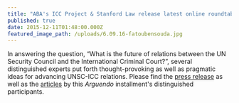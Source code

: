 ```yaml
---
title: "ABA's ICC Project & Stanford Law release latest online roundtable, Arguendo, on UN Security Council-ICC relations"
published: true
date: 2015-12-11T01:48:00.000Z
featured_image_path: /uploads/6.09.16-fatoubensouda.jpg
---
```



In answering the question, “What is the future of relations between the UN Security Council and the International Criminal Court?”, several distinguished experts put forth thought-provoking as well as pragmatic ideas for advancing UNSC-ICC relations. Please find the [press release](http://bit.ly/1Z1yks0) as well as the [articles](http://bit.ly/1Ok35B8) by this *Arguendo* installment's distinguished participants.